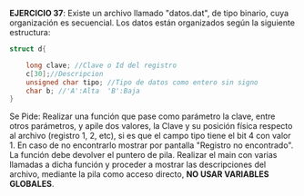 __EJERCICIO 37__:
Existe un archivo llamado "datos.dat", de tipo binario, cuya organización es secuencial. Los datos están    organizados según la siguiente estructura:                                                                                    
```c
struct d{                                                

    long clave; //Clave o Id del registro
    c[30];//Descripcion                                         
    unsigned char tipo; //Tipo de datos como entero sin signo                                               
    char b; //'A':Alta  'B':Baja                                                                                             
}
```
                            
Se Pide:
Realizar una función que pase como parámetro la clave, entre otros parámetros, y apile dos valores, la
Clave y su posición física respecto 
al archivo (registro 1, 2, etc), si es que el campo tipo tiene el bit 4 con valor 1. En caso de no encontrarlo mostrar por pantalla "Registro no encontrado".
La función debe devolver el puntero de pila.
Realizar el main con varias llamadas a dicha función y proceder a mostrar las descripciones del archivo, mediante la pila como acceso directo, __NO USAR VARIABLES GLOBALES__. 